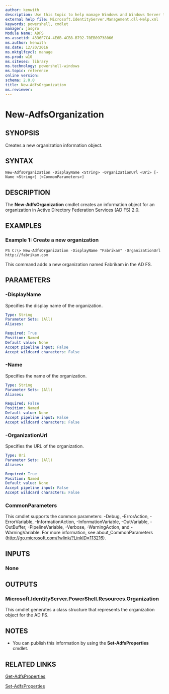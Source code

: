 ```yaml
---
author: kenwith
description: Use this topic to help manage Windows and Windows Server technologies with Windows PowerShell.
external help file: Microsoft.IdentityServer.Management.dll-Help.xml
keywords: powershell, cmdlet
manager: jasgro
Module Name: ADFS
ms.assetid: 4336F7C4-4E6B-4CB8-B792-70EB09738066
ms.author: kenwith
ms.date: 12/20/2016
ms.mktglfcycl: manage
ms.prod: w10
ms.sitesec: library
ms.technology: powershell-windows
ms.topic: reference
online version: 
schema: 2.0.0
title: New-AdfsOrganization
ms.reviewer:
---
```


# New-AdfsOrganization

## SYNOPSIS
Creates a new organization information object.

## SYNTAX

```
New-AdfsOrganization -DisplayName <String> -OrganizationUrl <Uri> [-Name <String>] [<CommonParameters>]
```

## DESCRIPTION
The **New-AdfsOrganization** cmdlet creates an information object for an organization in Active Directory Federation Services (AD FS) 2.0.

## EXAMPLES

### Example 1: Create a new organization
```
PS C:\> New-AdfsOrganization -DisplayName "Fabrikam" -OrganizationUrl http://fabrikam.com
```

This command adds a new organization named Fabrikam in the AD FS.

## PARAMETERS

### -DisplayName
Specifies the display name of the organization.

```yaml
Type: String
Parameter Sets: (All)
Aliases: 

Required: True
Position: Named
Default value: None
Accept pipeline input: False
Accept wildcard characters: False
```

### -Name
Specifies the name of the organization.

```yaml
Type: String
Parameter Sets: (All)
Aliases: 

Required: False
Position: Named
Default value: None
Accept pipeline input: False
Accept wildcard characters: False
```

### -OrganizationUrl
Specifies the URL of the organization.

```yaml
Type: Uri
Parameter Sets: (All)
Aliases: 

Required: True
Position: Named
Default value: None
Accept pipeline input: False
Accept wildcard characters: False
```

### CommonParameters
This cmdlet supports the common parameters: -Debug, -ErrorAction, -ErrorVariable, -InformationAction, -InformationVariable, -OutVariable, -OutBuffer, -PipelineVariable, -Verbose, -WarningAction, and -WarningVariable. For more information, see about_CommonParameters (http://go.microsoft.com/fwlink/?LinkID=113216).

## INPUTS

### None

## OUTPUTS

### Microsoft.IdentityServer.PowerShell.Resources.Organization
This cmdlet generates a class structure that represents the organization object for the AD FS.

## NOTES
* You can publish this information by using the **Set-AdfsProperties** cmdlet.

## RELATED LINKS

[Get-AdfsProperties](./Get-AdfsProperties.md)

[Set-AdfsProperties](./Set-AdfsProperties.md)

